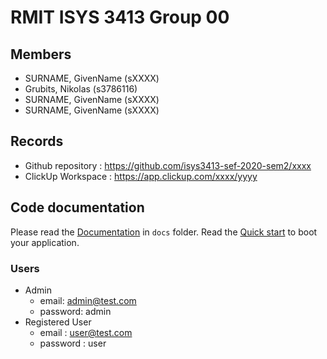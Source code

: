 # RMIT ISYS 3413 Group 00

## Members
* SURNAME, GivenName (sXXXX)
* Grubits, Nikolas (s3786116)
* SURNAME, GivenName (sXXXX)
* SURNAME, GivenName (sXXXX)

## Records

* Github repository : https://github.com/isys3413-sef-2020-sem2/xxxx
* ClickUp Workspace : https://app.clickup.com/xxxx/yyyy

## Code documentation

Please read the [Documentation](/docs) in `docs` folder.
Read the [Quick start](/docs/Quick_Start.md) to boot your application.

### Users

* Admin 
  * email: admin@test.com
  * password: admin
* Registered User
  * email : user@test.com
  * password : user 


